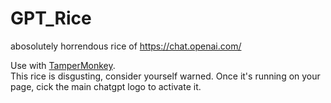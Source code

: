 # GPT_Rice
abosolutely horrendous rice of https://chat.openai.com/

Use with [TamperMonkey](https://www.tampermonkey.net/).  
This rice is disgusting, consider yourself warned.
Once it's running on your page, cick the main chatgpt logo to activate it.
